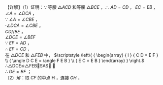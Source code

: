 【详解】（1）证明：∵等腰 $\triangle A C D$ 和等腰 $\triangle B C E$ ，∴ $A D = C D$ ， $E C = E B$ ， $\angle A = \angle D C A$ ，  
∵ $\angle A = \angle C B E$ ，  
$\cdot \angle D C A = \angle C B E$ ，  
$C D / / B E$ ，  
$\angle D C E = \angle B E F$   
∵ $E F = A D$ ，  
∴ $E F = C D$ ，  
在 $\triangle D C E$ 和 $\triangle F E B$ 中， $\scriptstyle \left\{ { \begin{array} { l } { C D = E F } \\ { \angle D C E = \angle F E B } \\ { E C = E B } \end{array} } \right.$   
∴△DCE≌△FEBSAS ，  
∴ $D E = B F$ ；  
（2）解：取 $C F$ 的中点 $\mathrm { H }$ ，连接 $G H$ ，  
